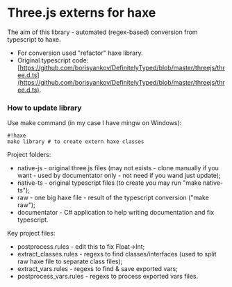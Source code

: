 # Three.js externs for haxe  #

The aim of this library - automated (regex-based) conversion from typescript to haxe.

 * For conversion used "refactor" haxe library.
 * Original typescript code: [https://github.com/borisyankov/DefinitelyTyped/blob/master/threejs/three.d.ts](https://github.com/borisyankov/DefinitelyTyped/blob/master/threejs/three.d.ts).

### How to update library ###

Use make command (in my case I have mingw on Windows):

```
#!haxe
make library # to create extern haxe classes
```

Project folders:
 * native-js - original three.js files (may not exists - clone manually if you want - used by documentator only - not need if you wand just update);
 * native-ts - original typescript files (to create you may run "make native-ts");
 * raw - one big haxe file - result of the typescript conversion ("make raw");
 * documentator - C# application to help writing documentation and fix typescript.

Key project files:
 * postprocess.rules - edit this to fix Float->Int;
 * extract_classes.rules - regexs to find classes/interfaces (used to split raw haxe file to separate class files);
 * extract_vars.rules - regexs to find & save exported vars;
 * postprocess_vars.rules - regexs to process exported vars files.
